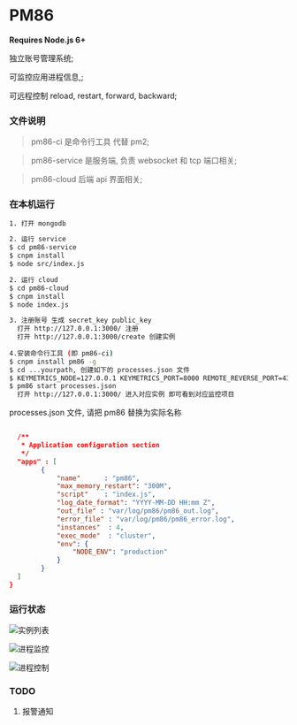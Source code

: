 # PM86

**Requires Node.js 6+**

独立账号管理系统;

可监控应用进程信息,;

可远程控制 reload, restart, forward, backward;

### 文件说明
> pm86-ci 是命令行工具 代替 pm2;

> pm86-service 是服务端, 负责 websocket 和 tcp 端口相关;

> pm86-cloud 后端 api 界面相关;


### 在本机运行
``` bash
1. 打开 mongodb

2. 运行 service
$ cd pm86-service
$ cnpm install
$ node src/index.js

2. 运行 cloud
$ cd pm86-cloud
$ cnpm install
$ node index.js

3. 注册账号 生成 secret_key public_key
  打开 http://127.0.0.1:3000/ 注册
  打开 http://127.0.0.1:3000/create 创建实例
  
4.安装命令行工具 (即 pm86-ci)
$ cnpm install pm86 -g
$ cd ...yourpath, 创建如下的 processes.json 文件
$ KEYMETRICS_NODE=127.0.0.1 KEYMETRICS_PORT=8000 REMOTE_REVERSE_PORT=43554  REMOTE_PORT=41624 pm86 interact secret_key public_key
$ pm86 start processes.json
  打开 http://127.0.0.1:3000/ 进入对应实例 即可看到对应监控项目
```


processes.json 文件, 请把 pm86 替换为实际名称
``` json

  /**
   * Application configuration section
   */
  "apps" : [
        {
            "name"      : "pm86",
            "max_memory_restart": "300M",
            "script"    : "index.js",
            "log_date_format": "YYYY-MM-DD HH:mm Z",
            "out_file" : "var/log/pm86/pm86_out.log",
            "error_file" : "var/log/pm86/pm86_error.log",
            "instances"  : 4,
            "exec_mode"  : "cluster",
            "env": {
                "NODE_ENV": "production"
            }
        }
  ]
}

```
### 运行状态
![实例列表](http://ww3.sinaimg.cn/large/006tNc79jw1fcq0qjpvjlj31400hhdhd.jpg)

![进程监控](http://ww2.sinaimg.cn/large/006tNc79jw1fcq0rlo0vaj312c0jugof.jpg)

![进程控制](http://ww4.sinaimg.cn/large/006tNc79jw1fcqz3ebdxxj30mo09gmyh.jpg)

### TODO
1. 报警通知



